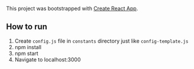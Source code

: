 This project was bootstrapped with [Create React App](https://github.com/facebookincubator/create-react-app).

## How to run
1. Create `config.js` file in `constants` directory just like `config-template.js` 
2. npm install
3. npm start
4. Navigate to localhost:3000

